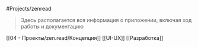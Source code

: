 #Projects/zenread
> Здесь располагается вся информация о приложении, включая ход работы и документацию

[[04 - Проекты/zen.read/Концепция]]
[[UI-UX]]
[[Разработка]]